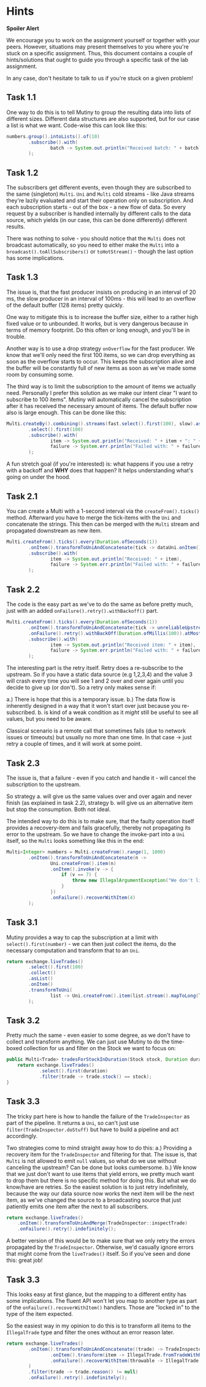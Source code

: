 # Hints

**Spoiler Alert**

We encourage you to work on the assignment yourself or together with your peers. However, situations may present themselves to you where you're stuck on a specific assignment. Thus, this document contains a couple of hints/solutions that ought to guide you through a specific task of the lab assignment.

In any case, don't hesitate to talk to us if you're stuck on a given problem!

## Task 1.1

One way to do this is to tell Mutiny to group the resulting data into lists of different sizes. Different data structures are also supported, but for our case a list is what we want. Code-wise this can look like this:

```java 
numbers.group().intoLists().of(10)
        .subscribe().with(
                batch -> System.out.println("Received batch: " + batch)
        );
```

## Task 1.2 

The subscribers get different events, even though they are subscribed to the same (singleton) `Multi`. `Uni` and `Multi` cold streams - like Java streams they're lazily evaluated and start their operation only on subscription. And each subscription starts - out of the box - a new flow of data. So every request by a subscriber is handled internally by different calls to the data source, which yields (in our case, this can be done differently) different results.

There was nothing to solve - you should notice that the `Multi` does not broadcast automatically, so you need to either make the `Multi` into a `broadcast().toAllSubscribers()` or `toHotStream()` - though the last option has some implications.

## Task 1.3

The issue is, that the fast producer insists on producing in an interval of 20 ms, the slow producer in an interval of 100ms - this will lead to an overflow of the default buffer (128 items) pretty quickly.

One way to mitigate this is to increase the buffer size, either to a rather high fixed value or to unbounded. It works, but is very dangerous because in terms of memory footprint. Do this often or long enough, and you'll be in trouble.

Another way is to use a drop strategy `onOverflow` for the fast producer. We know that we'll only need the first 100 items, so we can drop everything as soon as the overflow starts to occur. This keeps the subscription alive and the buffer will be constantly full of new items as soon as we've made some room by consuming some.

The third way is to limit the subscription to the amount of items we actually need. Personally I prefer this solution as we make our intent clear "I want to subscribe to 100 items". Mutiny will automatically cancel the subscription after it has received the necessary amount of items. The default buffer now also is large enough. This can be done like this:

```java
Multi.createBy().combining().streams(fast.select().first(100), slow).asTuple()
        .select().first(100)
        .subscribe().with(
                item -> System.out.println("Received: " + item + ": " + ( item.getItem1() + item.getItem2())),
                failure -> System.err.println("Failed with: " + failure)
        );
```

A fun stretch goal (if you're interested) is: what happens if you use a retry with a backoff and **WHY** does that happen? It helps understanding what's going on under the hood.

## Task 2.1 

You can create a Multi with a 1-second interval via the `createFrom().ticks()` method. Afterward you have to merge the tick-items with the `Uni` and concatenate the strings. This then can be merged with the `Multi` stream and propagated downstream as new item. 

```java
Multi.createFrom().ticks().every(Duration.ofSeconds(1))
        .onItem().transformToUniAndConcatenate(tick -> dataUni.onItem().transform(data -> data + " " + tick))
        .subscribe().with(
                item -> System.out.println("Received: " + item),
                failure -> System.err.println("Failed with: " + failure)
        );
```


## Task 2.2

The code is the easy part as we've to do the same as before pretty much, just with an added `onFailure().retry().withBackoff()` part.

```java
Multi.createFrom().ticks().every(Duration.ofSeconds(1))
        .onItem().transformToUniAndConcatenate(tick -> unreliableUpstreamRequest())
        .onFailure().retry().withBackOff(Duration.ofMillis(100)).atMost(5)
        .subscribe().with(
                item -> System.out.println("Received item: " + item),
                failure -> System.err.println("Failed with: " + failure)
        );
```

The interesting part is the retry itself. Retry does a re-subscribe to the upstream. So if you have a static data source (e.g 1,2,3,4) and the value 3 will crash every time you will see 1 and 2 over and over again until you decide to give up (or don't). So a retry only makes sense if:

a.) There is hope that this is a temporary issue.
b.) The data flow is inherently designed in a way that it won't start over just because you re-subscribed. b. is kind of a weak condition as it _might_ still be useful to see all values, but you need to be aware.

Classical scenario is a remote call that sometimes fails (due to network issues or timeouts) but usually no more than one time. In that case -> just retry a couple of times, and it will work at some point.

## Task 2.3

The issue is, that a failure - even if you catch and handle it - will cancel the subscription to the upstream.

So strategy a. will give us the same values over and over again and never finish (as explained in task 2.2), strategy b. will give us an alternative item but stop the consumption. Both not ideal.

The intended way to do this is to make sure, that the faulty operation itself provides a recovery-item and fails gracefully, thereby not propagating its error to the upstream. So we have to change the invoke-part into a `Uni` itself, so the `Multi` looks something like this in the end:

```java
Multi<Integer> numbers = Multi.createFrom().range(1, 1000)
        .onItem().transformToUniAndConcatenate(n -> 
                Uni.createFrom().item(n)
                .onItem().invoke(v -> {
                    if (v == 7) {
                        throw new IllegalArgumentException("We don't like seven!");
                    }
                })
                .onFailure().recoverWithItem(4)
        );
```

## Task 3.1

Mutiny provides a way to cap the subscription at a limit with `select().first(number)` - we can then just collect the items, do the necessary computation and transform that to an `Uni`.

```java
return exchange.liveTrades()
        .select().first(100)
        .collect()
        .asList()
        .onItem()
        .transformToUni(
                list -> Uni.createFrom().item(list.stream().mapToLong(Trade::volume).sum())
        );
```

## Task 3.2

Pretty much the same - even easier to some degree, as we don't have to collect and transform anything. We can just use Mutiny to do the time-boxed collection for us and filter on the Stock we want to focus on:

```java 
public Multi<Trade> tradesForStockInDuration(Stock stock, Duration duration) {
    return exchange.liveTrades()
            .select().first(duration)
            .filter(trade -> trade.stock() == stock);
}
```

## Task 3.3

The tricky part here is how to handle the failure of the `TradeInspector` as part of the pipeline. It returns a `Uni`, so can't just use `filter(TradeInspector.doStuff)` but have to  build a pipeline and act accordingly. 

Two strategies come to mind straight away how to do this:
a.) Providing a recovery item for the `TradeInspector` and filtering for that. The issue is, that `Multi` is not allowed to emit `null` values, so what do we use without canceling the upstream? Can be done but looks cumbersome.
b.) We know that we just don't want to use items that yield errors, we pretty much want to drop them but there is no specific method for doing this. But what we do know/have are retries. So the easiest solution is to just retry indefinitely, because the way our data source now works the next item will be the next item, as we've changed the source to a broadcasting source that just patiently emits one item after the next to all subscribers.

```java
return exchange.liveTrades()
    .onItem().transformToUniAndMerge(TradeInspector::inspectTrade)
    .onFailure().retry().indefinitely();
```

A better version of this would be to make sure that we only retry the errors propagated by the `TradeInspector`. Otherwise, we'd casually ignore errors that might come from the `liveTrades()` itself. So if you've seen and done this: great job!

## Task 3.3

This looks easy at first glance, but the mapping to a different entity has some implications. The fluent API won't let you map to another type as part of the `onFailure().recoverWithItem()` handlers. Those are "locked in" to the type of the item expected.

So the easiest way in my opinion to do this is to transform all items to the `IllegalTrade` type and filter the ones without an error reason later.

```java
return exchange.liveTrades()
        .onItem().transformToUniAndConcatenate((trade) -> TradeInspector.inspectTrade(trade)
                .onItem().transform(item -> IllegalTrade.fromTradeWithReason(trade, null))
                .onFailure().recoverWithItem(throwable -> IllegalTrade.fromTradeWithReason(trade, throwable.getMessage()))
        )
        .filter(trade -> trade.reason() != null)
        .onFailure().retry().indefinitely();
```